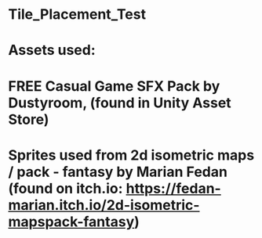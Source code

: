 # Tile_Placement_Test
# Assets used:
# FREE Casual Game SFX Pack by Dustyroom, (found in Unity Asset Store)
# Sprites used from 2d isometric maps / pack - fantasy by Marian Fedan (found on itch.io: https://fedan-marian.itch.io/2d-isometric-mapspack-fantasy)
